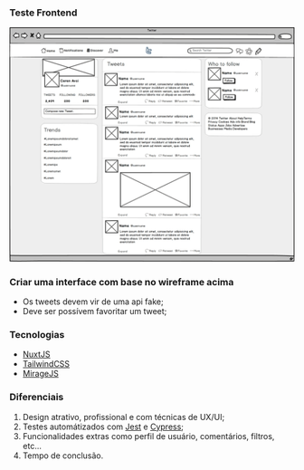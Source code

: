 ### Teste Frontend

![Alt text](twitter-wireframe.jpg?raw=true "Clone Twitter")

### Criar uma interface com base no wireframe acima

 - Os tweets devem vir de uma api fake;
 - Deve ser possívem favoritar um tweet;
 
### Tecnologias

 - [NuxtJS](https://nuxtjs.org?target=_blank)
 - [TailwindCSS](https://tailwindcss.com?target=_blank)
 - [MirageJS](https://miragejs.com?target=_blank)

### Diferenciais

1. Design atrativo, profissional e com técnicas de UX/UI;
2. Testes automátizados com [Jest](https://jestjs.io/pt-BR?target=_blank) e [Cypress](https://www.cypress.io?target=_blank);
3. Funcionalidades extras como perfil de usuário, comentários, filtros, etc...
4. Tempo de conclusão.

